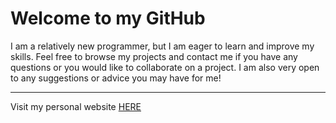 # Welcome to my GitHub

I am a relatively new programmer, but I am eager to learn and improve my skills.
Feel free to browse my projects and contact me if you have any questions or you would like to collaborate on a project.
I am also very open to any suggestions or advice you may have for me!

---

Visit my personal website [HERE](https://drakeafk.io)
